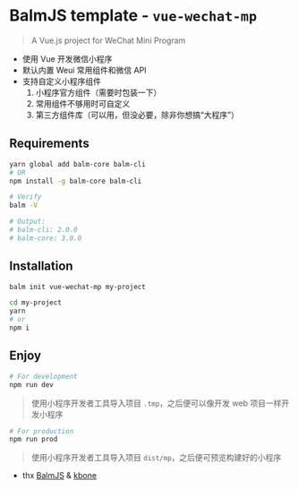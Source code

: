 # BalmJS template - `vue-wechat-mp`

> A Vue.js project for WeChat Mini Program

- 使用 Vue 开发微信小程序
- 默认内置 Weui 常用组件和微信 API
- 支持自定义小程序组件
  1. 小程序官方组件（需要时包装一下）
  2. 常用组件不够用时可自定义
  3. 第三方组件库（可以用，但没必要，除非你想搞“大程序”）

## Requirements

```sh
yarn global add balm-core balm-cli
# OR
npm install -g balm-core balm-cli
```

```sh
# Verify
balm -V

# Output:
# balm-cli: 2.0.0
# balm-core: 3.0.0
```

## Installation

```sh
balm init vue-wechat-mp my-project

cd my-project
yarn
# or
npm i
```

## Enjoy

```sh
# For development
npm run dev
```

> 使用小程序开发者工具导入项目 `.tmp`，之后便可以像开发 web 项目一样开发小程序

```sh
# For production
npm run prod
```

> 使用小程序开发者工具导入项目 `dist/mp`，之后便可预览构建好的小程序

- thx [BalmJS](https://github.com/balmjs/balm) & [kbone](https://github.com/Tencent/kbone)

